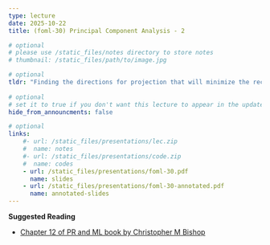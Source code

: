 ```yaml
---
type: lecture
date: 2025-10-22
title: (foml-30) Principal Component Analysis - 2

# optional
# please use /static_files/notes directory to store notes
# thumbnail: /static_files/path/to/image.jpg

# optional
tldr: "Finding the directions for projection that will minimize the reconstruction error and Kernel PCA."
  
# optional
# set it to true if you don't want this lecture to appear in the updates section
hide_from_announcments: false

# optional
links: 
    #- url: /static_files/presentations/lec.zip
    #  name: notes
    #- url: /static_files/presentations/code.zip
    #  name: codes
    - url: /static_files/presentations/foml-30.pdf
      name: slides
    - url: /static_files/presentations/foml-30-annotated.pdf
      name: annotated-slides
---
```


**Suggested Reading**
- [Chapter 12 of PR and ML book by Christopher M Bishop](https://www.microsoft.com/en-us/research/uploads/prod/2006/01/Bishop-Pattern-Recognition-and-Machine-Learning-2006.pdf)
